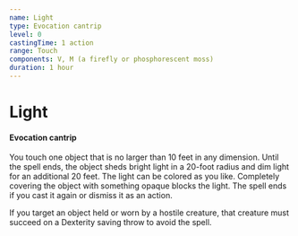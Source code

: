 ```yaml
---
name: Light
type: Evocation cantrip
level: 0
castingTime: 1 action
range: Touch
components: V, M (a firefly or phosphorescent moss)
duration: 1 hour
---
```


# Light

#### Evocation cantrip

You touch one object that is no larger than 10 feet in any dimension. Until the spell ends, the object sheds bright light in a 20-foot radius and dim light for an additional 20 feet. The light can be colored as you like. Completely covering the object with something opaque blocks the light. The spell ends if you cast it again or dismiss it as an action.

If you target an object held or worn by a hostile creature, that creature must succeed on a Dexterity saving throw to avoid the spell.
